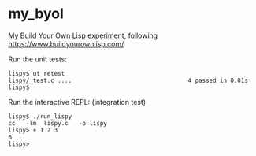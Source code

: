 # my_byol
My Build Your Own Lisp experiment, following https://www.buildyourownlisp.com/

Run the unit tests:
```
lispy$ ut retest
lispy/_test.c ....                                 4 passed in 0.01s
lispy$ 
```

Run the interactive REPL: (integration test)
```
lispy$ ./run_lispy
cc   -lm  lispy.c   -o lispy
lispy> + 1 2 3
6
lispy>
```
